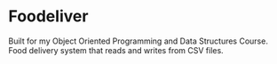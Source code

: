 # Foodeliver
Built for my Object Oriented Programming and Data Structures Course. Food delivery system that reads and writes from CSV files.
